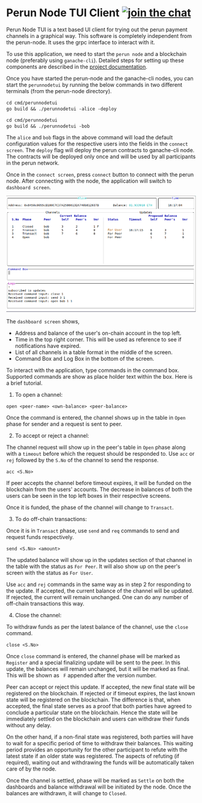 # Perun Node TUI Client [![join the chat][rocketchat-image]][rocketchat-url]

[rocketchat-url]: https://chat.hyperledger.org/channel/perun
[rocketchat-image]: https://open.rocket.chat/images/join-chat.svg

Perun Node TUI is a text based UI client for trying out the perun payment
channels in a graphical way. This software is completely independent from the
perun-node. It uses the grpc interface to interact with it.

To use this application, we need to start the `perun node` and a blockchain
node (preferably using `ganache-cli`). Detailed steps for setting up these
components are described in the
[project documentation](https://labs.hyperledger.org/perun-doc/node/user_guide.html#getting-started).

Once you have started the perun-node and the ganache-cli nodes, you can start
the `perunnodetui` by running the below commands in two different terminals
(from the perun-node directory).


```
cd cmd/perunnodetui
go build && ./perunnodetui -alice -deploy
```

```
cd cmd/perunnodetui
go build && ./perunnodetui -bob
```

The `alice` and `bob` flags in the above command will load the default
configuration values for the respective users into the fields in the `connect
screen`. The `deploy` flag will deploy the perun contracts to ganache-cli node.
The contracts will be deployed only once and will be used by all participants
in the perun network.

Once in the `connect screen`, press `connect` button to connect with the perun
node. After connecting with the node, the application will switch to `dashboard
screen`.

![Dashboard image not found](dashboard.png?raw=true "Dashboard screen")

The `dashboard screen` shows,

- Address and balance of the user's on-chain account in the top left.
- Time in the top right corner. This will be used as reference to see if
  notifications have expired.
- List of all channels in a table format in the middle of the screen.
- Command Box and Log Box in the bottom of the screen.

To interact with the application, type commands in the command box. Supported
commands are show as place holder text within the box. Here is a brief
tutorial.

1. To open a channel:

```
open <peer-name> <own-balance> <peer-balance> 
```

Once the command is entered, the channel shows up in the table in `Open` phase
for sender and a request is sent to peer.

2. To accept or reject a channel:

The channel request will show up in the peer's table in `Open` phase along with
a `timeout` before which the request should be responded to. Use `acc` or
`rej` followed by the `S.No` of the channel to send the response.

```
acc <S.No>
```

If peer accepts the channel before timeout expires, it will be funded on the
blockchain from the users' accounts. The decrease in balances of both the users
can be seen in the top left boxes in their respective screens.

Once it is funded, the phase of the channel will change to `Transact`.

3. To do off-chain transactions:

Once it is in `Transact` phase, use `send` and `req` commands to send and
request funds respectively.

```
send <S.No> <amount>
```

The updated balance will show up in the updates section of that channel in the
table with the status as `For Peer`. It will also show up on the peer's screen
with the status as `For User`.

Use `acc` and `rej` commands in the same way as in step 2 for responding to the
update. If accepted, the current balance of the channel will be updated. If
rejected, the current will remain unchanged. One can do any number of off-chain
transactions this way.

4. Close the channel:

To withdraw funds as per the latest balance of the channel, use the `close`
command.

```
close <S.No>
```

Once `close` command is entered, the channel phase will be marked as `Register`
and a special finalizing update will be sent to the peer. In this update, the
balances will remain unchanged, but it will be marked as final. This will be
shown as ` F` appended after the version number.

Peer can accept or reject this update. If accepted, the new final state will be
registered on the blockchain.  If rejected or if timeout expires, the last
known state will be registered on the blockchain. The difference is that, when
accepted, the final state serves as a proof that both parties have agreed to
conclude a particular state on the blockchain. Hence the state will be
immediately settled on the blockchain and users can withdraw their funds
without any delay.

On the other hand, if a non-final state was registered, both parties will have
to wait for a specific period of time to withdraw their balances. This waiting
period provides an opportunity for the other participant to refute with the
latest state if an older state was registered. The aspects of refuting (if
required), waiting out and withdrawing the funds will be automatically taken
care of by the node.

Once the channel is settled, phase will be marked as `Settle` on both the
dashboards and balance withdrawal will be initiated by the node. Once the
balances are withdrawn, it will change to `Closed`.
